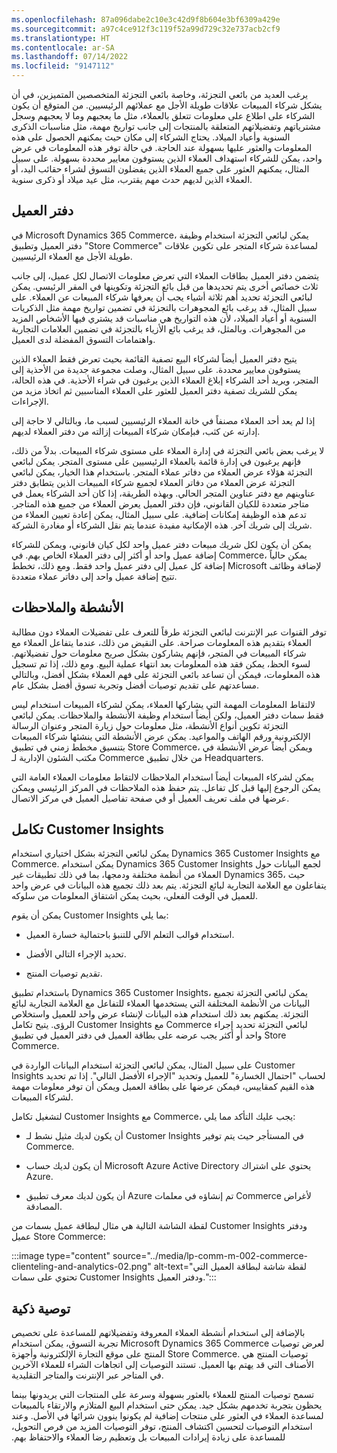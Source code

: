 ```yaml
---
ms.openlocfilehash: 87a096dabe2c10e3c42d9f8b604e3bf6309a429e
ms.sourcegitcommit: a97c4ce912f3c119f52a99d729c32e737acb2cf9
ms.translationtype: HT
ms.contentlocale: ar-SA
ms.lasthandoff: 07/14/2022
ms.locfileid: "9147112"
---
```

يرغب العديد من بائعي التجزئة، وخاصة بائعي التجزئة المتخصصين المتميزين، في أن يشكل شركاء المبيعات علاقات طويلة الأجل مع عملائهم الرئيسيين. من المتوقع أن يكون الشركاء على اطلاع على معلومات تتعلق بالعملاء، مثل ما يعجبهم وما لا يعجبهم وسجل مشترياتهم وتفضيلاتهم المتعلقة بالمنتجات إلى جانب تواريخ مهمة، مثل مناسبات الذكرى السنوية وأعياد الميلاد.‬ يحتاج الشركاء إلى مكان حيث يمكنهم الحصول على هذه المعلومات والعثور عليها بسهولة عند الحاجة. في حالة توفر هذه المعلومات في عرض واحد، يمكن للشركاء استهداف العملاء الذين يستوفون معايير محددة بسهولة. على سبيل المثال، يمكنهم العثور على جميع العملاء الذين يفضلون التسوق لشراء حقائب اليد، أو العملاء الذين لديهم حدث مهم يقترب، مثل عيد ميلاد أو ذكرى سنوية.

## <a name="client-book"></a>دفتر العميل

في Microsoft Dynamics 365 Commerce، يمكن لبائعي التجزئة استخدام وظيفة دفتر العميل وتطبيق "Store Commerce" لمساعدة شركاء المتجر على تكوين علاقات طويلة الأجل مع العملاء الرئيسيين.

يتضمن دفتر العميل بطاقات العملاء التي تعرض معلومات الاتصال لكل عميل، إلى جانب ثلاث خصائص أخرى يتم تحديدها من قبل بائع التجزئة وتكوينها في المقر الرئيسي. يمكن لبائعي التجزئة تحديد أهم ثلاثة أشياء يجب أن يعرفها شركاء المبيعات عن العملاء. على سبيل المثال، قد يرغب بائع المجوهرات بالتجزئة في تضمين تواريخ مهمة مثل الذكريات السنوية أو أعياد الميلاد، لأن هذه التواريخ هي مناسبات قد يشتري فيها الأشخاص المزيد من المجوهرات. وبالمثل، قد يرغب بائع الأزياء بالتجزئة في تضمين العلامات التجارية واهتمامات التسوق المفضلة لدى العميل.

يتيح دفتر العميل أيضاً لشركاء البيع تصفية القائمة بحيث تعرض فقط العملاء الذين يستوفون معايير محددة. على سبيل المثال، وصلت مجموعة جديدة من الأحذية إلى المتجر، ويريد أحد الشركاء إبلاغ العملاء الذين يرغبون في شراء الأحذية. في هذه الحالة، يمكن للشريك تصفية دفتر العميل للعثور على العملاء المناسبين ثم اتخاذ مزيد من الإجراءات.

إذا لم يعد أحد العملاء مصنفاً في خانة العملاء الرئيسيين لسبب ما، وبالتالي لا حاجة إلى إدارته عن كثب، فبإمكان شركاء المبيعات إزالته من دفتر العملاء لديهم.

لا يرغب بعض بائعي التجزئة في إدارة العملاء على مستوى شركاء المبيعات. بدلاً من ذلك، فإنهم يرغبون في إدارة قائمة بالعملاء الرئيسيين على مستوى المتجر. يمكن لبائعي التجزئة هؤلاء عرض العملاء من دفاتر عملاء المتجر. باستخدام هذا الخيار، يمكن لبائعي التجزئة عرض العملاء من دفاتر العملاء لجميع شركاء المبيعات الذين يتطابق دفتر عناوينهم مع دفتر عناوين المتجر الحالي. وبهذه الطريقة، إذا كان أحد الشركاء يعمل في متاجر متعددة للكيان القانوني، فإن دفتر العميل يعرض العملاء من جميع هذه المتاجر. تدعم هذه الوظيفة إمكانات إضافية. على سبيل المثال، يمكن إعادة تعيين العملاء من شريك إلى شريك آخر. هذه الإمكانية مفيدة عندما يتم نقل الشركاء أو مغادرة الشركة.

يمكن أن يكون لكل شريك مبيعات دفتر عميل واحد لكل كيان قانوني، ويمكن للشركاء إضافة عميل واحد أو أكثر إلى دفتر العملاء الخاص بهم. في Commerce، يمكن حالياً إضافة كل عميل إلى دفتر عميل واحد فقط. ومع ذلك، تخطط Microsoft لإضافة وظائف تتيح إضافة عميل واحد إلى دفاتر عملاء متعددة.

## <a name="activities-and-notes"></a>الأنشطة والملاحظات

توفر القنوات عبر الإنترنت لبائعي التجزئة طرقاً للتعرف على تفضيلات العملاء دون مطالبة العملاء بتقديم هذه المعلومات صراحة. على النقيض من ذلك، عندما يتفاعل العملاء مع شركاء المبيعات في المتجر، فإنهم يشاركون بشكل صريح معلومات حول تفضيلاتهم. لسوء الحظ، يمكن فقد هذه المعلومات بعد انتهاء عملية البيع. ومع ذلك، إذا تم تسجيل هذه المعلومات، فيمكن أن تساعد بائعي التجزئة على فهم العملاء بشكل أفضل، وبالتالي مساعدتهم على تقديم توصيات أفضل وتجربة تسوق أفضل بشكل عام.

لالتقاط المعلومات المهمة التي يشاركها العملاء، يمكن لشركاء المبيعات استخدام ليس فقط سمات دفتر العميل، ولكن أيضاً استخدام وظيفة الأنشطة والملاحظات. يمكن لبائعي التجزئة تكوين أنواع الأنشطة، مثل معلومات حول زيارة المتجر وعنوان الرسالة الإلكترونية ورقم الهاتف والمواعيد. يمكن عرض الأنشطة التي ينشئها شركاء المبيعات بتنسيق مخطط زمني في تطبيق Store Commerce، ويمكن أيضاً عرض الأنشطة في مكتب الشئون الإدارية لـ Commerce من خلال تطبيق Headquarters.

يمكن لشركاء المبيعات أيضاً استخدام الملاحظات لالتقاط معلومات العملاء العامة التي يمكن الرجوع إليها قبل كل تفاعل. يتم حفظ هذه الملاحظات في المركز الرئيسي ويمكن عرضها في ملف تعريف العميل أو في صفحة تفاصيل العميل في مركز الاتصال.

## <a name="customer-insights-integration"></a>تكامل Customer Insights

يمكن لبائعي التجزئة بشكل اختياري استخدام Dynamics 365 Customer Insights مع Commerce. يمكن استخدام Dynamics 365 Customer Insights لجمع البيانات حول العملاء من أنظمة مختلفة ودمجها، بما في ذلك تطبيقات غير Dynamics 365، حيث يتفاعلون مع العلامة التجارية لبائع التجزئة. يتم بعد ذلك تجميع هذه البيانات في عرض واحد للعميل في الوقت الفعلي، بحيث يمكن اشتقاق المعلومات من سلوكه.

يمكن أن يقوم Customer Insights بما يلي:

- استخدام قوالب التعلم الآلي للتنبؤ باحتمالية خسارة العميل.

- تحديد الإجراء التالي الأفضل.

- تقديم توصيات المنتج. 

باستخدام تطبيق Dynamics 365 Customer Insights، يمكن لبائعي التجزئة تجميع البيانات من الأنظمة المختلفة التي يستخدمها العملاء للتفاعل مع العلامة التجارية لبائع التجزئة. يمكنهم بعد ذلك استخدام هذه البيانات لإنشاء عرض واحد للعميل واستخلاص الرؤى. يتيح تكامل Customer Insights مع Commerce لبائعي التجزئة تحديد إجراء واحد أو أكثر يجب عرضه على بطاقة العميل في دفتر العميل في تطبيق Store Commerce. 

على سبيل المثال، يمكن لبائعي التجزئة استخدام البيانات الواردة في Customer Insights لحساب "احتمال الخسارة" للعميل وتحديد "الإجراء الأفضل التالي". إذا تم تحديد هذه القيم كمقاييس، فيمكن عرضها على بطاقة العميل ويمكن أن توفر معلومات مهمة لشركاء المبيعات.

لتشغيل تكامل Customer Insights مع Commerce، يجب عليك التأكد مما يلي:

- أن يكون لديك مثيل نشط لـ Customer Insights في المستأجر حيث يتم توفير Commerce.

- أن يكون لديك حساب Microsoft Azure Active Directory يحتوي على اشتراك Azure. 

- أن يكون لديك معرف تطبيق Azure تم إنشاؤه في معلمات Commerce لأغراض المصادقة.

لقطة الشاشة التالية هي مثال لبطاقة عميل بسمات من Customer Insights ودفتر عميل Store Commerce:

:::image type="content" source="../media/lp-comm-m-002-commerce-clienteling-and-analytics-02.png" alt-text="لقطة شاشة لبطاقة العميل التي تحتوي على سمات Customer Insights ودفتر العميل.":::

## <a name="intelligent-recommendation"></a>توصية ذكية

بالإضافة إلى استخدام أنشطة العملاء المعروفة وتفضيلاتهم للمساعدة على تخصيص تجربة التسوق، يمكن استخدام Microsoft Dynamics 365 Commerce لعرض توصيات المنتج على موقع التجارة الإلكترونية وأجهزة Store Commerce. توصيات المنتج هي الأصناف التي قد يهتم بها العميل. تستند التوصيات إلى اتجاهات الشراء للعملاء الآخرين في المتاجر عبر الإنترنت والمتاجر التقليدية.

تسمح توصيات المنتج للعملاء بالعثور بسهولة وسرعة على المنتجات التي يريدونها بينما يحظون بتجربة تخدمهم بشكل جيد. يمكن حتى استخدام البيع المتلازم و‬‏‫الارتقاء بالمبيعات لمساعدة العملاء في العثور على منتجات إضافية لم يكونوا ينوون شرائها في الأصل. وعند استخدام التوصيات لتحسين اكتشاف المنتج، توفر التوصيات المزيد من فرص التحويل، للمساعدة على زيادة إيرادات المبيعات بل وتعظيم رضا العملاء والاحتفاظ بهم.
